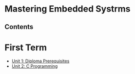 # **Mastering Embedded Systrms**

## **Contents**
# **First Term**
- [Unit 1: Diploma Prerequisites]()
- [Unit 2: C Programming](https://github.com/MohamedMagdyJarrah/Mastering-Embedded-Systrms/tree/main/Unit_2_C_Programming)

